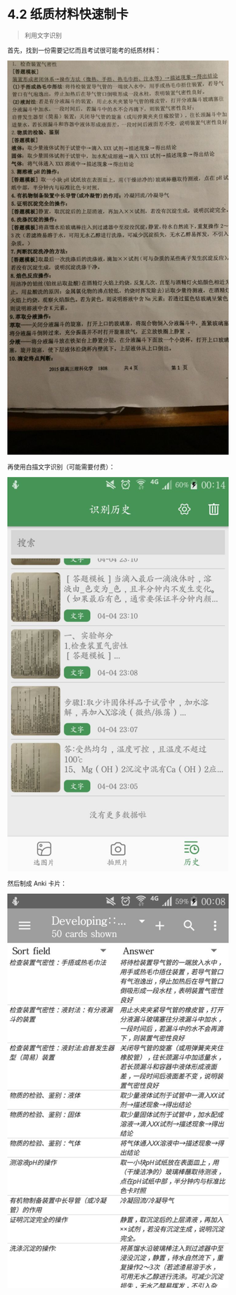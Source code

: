 # 4.2 纸质材料快速制卡
> 利用文字识别

 首先，找到一份需要记忆而且考试很可能考的纸质材料：

![&#x5316;&#x5B66;&#x7B54;&#x9898;&#x89C4;&#x8303;](../.gitbook/assets/image%20%2817%29.png)

 再使用白描文字识别（可能需要付费）：

![](../.gitbook/assets/image%20%2812%29.png)

 然后制成 Anki 卡片：

![](../.gitbook/assets/image%20%283%29.png)

